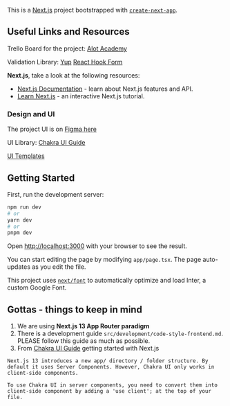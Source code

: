 This is a [Next.js](https://nextjs.org/) project bootstrapped with [`create-next-app`](https://github.com/vercel/next.js/tree/canary/packages/create-next-app).

## Useful Links and Resources

Trello Board for the project: [Alot Academy](https://www.figma.com/file/ZhmqmJQgQPVU7LcX2q9BSN/Product-design-landing-page-(Copy)?type=design&node-id=111-8&mode=design&t=eD66bYrYxzI2YS4S-0)

<!--GraphQL Backend URL and documentation [here](https://churchreport-backend-staging.herokuapp.com/graphql) -->

Validation Library: [Yup](https://github.com/jquense/yup)
[React Hook Form](https://www.react-hook-form.com/)

 **Next.js**, take a look at the following resources:

- [Next.js Documentation](https://nextjs.org/docs) - learn about Next.js features and API.
- [Learn Next.js](https://nextjs.org/learn) - an interactive Next.js tutorial.

### Design and UI

The project UI is on [Figma here](https://www.figma.com/file/ZhmqmJQgQPVU7LcX2q9BSN/Product-design-landing-page-(Copy)?type=design&node-id=111-8&mode=design&t=eD66bYrYxzI2YS4S-0)

UI Library: [Chakra UI Guide](https://chakra-ui.com/getting-started/nextjs-guide)

[UI Templates](https://chakra-templates.dev/)

## Getting Started

First, run the development server:

```bash
npm run dev
# or
yarn dev
# or
pnpm dev
```

Open [http://localhost:3000](http://localhost:3000) with your browser to see the result.

You can start editing the page by modifying `app/page.tsx`. The page auto-updates as you edit the file.

This project uses [`next/font`](https://nextjs.org/docs/basic-features/font-optimization) to automatically optimize and load Inter, a custom Google Font.

## Gottas - things to keep in mind

1. We are using **Next.js 13 App Router paradigm**
2. There is a development guide `src/development/code-style-frontend.md`. PLEASE follow this guide as much as possible.
3. From [Chakra UI Guide](https://chakra-ui.com/getting-started/nextjs-guide) getting started with Next.js

```
Next.js 13 introduces a new app/ directory / folder structure. By default it uses Server Components. However, Chakra UI only works in client-side components.

To use Chakra UI in server components, you need to convert them into client-side component by adding a 'use client'; at the top of your file.

```

